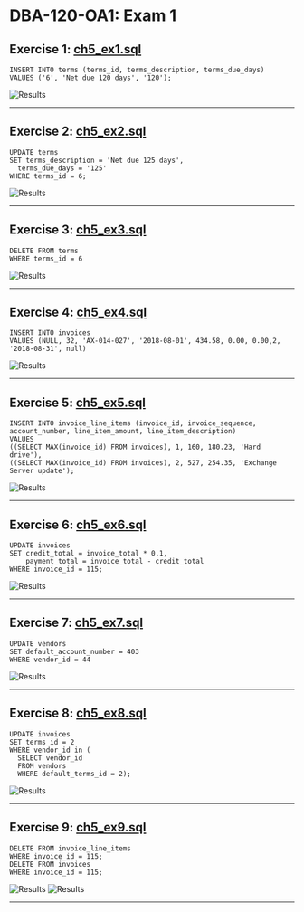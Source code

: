 # DBA-120-OA1: Exam 1

## Exercise 1: [ch5_ex1.sql](ch5_ex1.sql)

```
INSERT INTO terms (terms_id, terms_description, terms_due_days)
VALUES ('6', 'Net due 120 days', '120');
```

![Results](ch5_ex1_results.png)

---

## Exercise 2: [ch5_ex2.sql](ch5_ex2.sql)

```
UPDATE terms
SET terms_description = 'Net due 125 days',
  terms_due_days = '125'
WHERE terms_id = 6;
```

![Results](ch5_ex2_result.png)

---

## Exercise 3: [ch5_ex3.sql](ch5_ex3.sql)

```
DELETE FROM terms
WHERE terms_id = 6
```

![Results](ch5_ex3_result.png)

---

## Exercise 4: [ch5_ex4.sql](ch5_ex4.sql)

```
INSERT INTO invoices
VALUES (NULL, 32, 'AX-014-027', '2018-08-01', 434.58, 0.00, 0.00,2, '2018-08-31', null)
```

![Results](ch5_ex4_result.png)

---

## Exercise 5: [ch5_ex5.sql](ch5_ex5.sql)

```
INSERT INTO invoice_line_items (invoice_id, invoice_sequence, account_number, line_item_amount, line_item_description)
VALUES
((SELECT MAX(invoice_id) FROM invoices), 1, 160, 180.23, 'Hard drive'),
((SELECT MAX(invoice_id) FROM invoices), 2, 527, 254.35, 'Exchange Server update');
```

![Results](ch5_ex5_result.png)

---

## Exercise 6: [ch5_ex6.sql](ch5_ex6.sql)

```
UPDATE invoices
SET credit_total = invoice_total * 0.1,
    payment_total = invoice_total - credit_total
WHERE invoice_id = 115;
```

![Results](ch5_ex6_result.png)

---

## Exercise 7: [ch5_ex7.sql](ch5_ex7.sql)

```
UPDATE vendors
SET default_account_number = 403
WHERE vendor_id = 44
```

![Results](ch5_ex7_result.png)

---

## Exercise 8: [ch5_ex8.sql](ch5_ex8.sql)

```
UPDATE invoices
SET terms_id = 2
WHERE vendor_id in (
  SELECT vendor_id
  FROM vendors
  WHERE default_terms_id = 2);
```

![Results](ch5_ex8_result.png)

---

## Exercise 9: [ch5_ex9.sql](ch5_ex9.sql)

```
DELETE FROM invoice_line_items
WHERE invoice_id = 115;
DELETE FROM invoices
WHERE invoice_id = 115;
```

![Results](ch5_ex9_result_invoices.png)
![Results](ch5_ex9_result_invoice_line_items.png)

---
